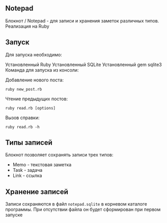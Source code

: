 ## Notepad
Блокнот / Notepad - для записи и хранения заметок различных типов. Реализация на Ruby

## Запуск
Для запуска необходимо:

Установленный Ruby
Установленный SQLite
Установленный gem sqlite3
Команда для запуска из консоли:

Добавление нового поста:
```
ruby new_post.rb
```
Чтение предыдущих постов:
```
ruby read.rb [options]
```
Вызов справки:
```
ruby read.rb -h
```
## Типы записей
Блокнот позволяет сохранять записи трех типов:

* Memo - текстовая заметка
* Task - задача
* Link - ссылка
## Хранение записей
Записи сохраняются в файл ```notepad.sqlite``` в корневом каталоге программы. При отсутствии файла он будет сформирован при первом запуске

